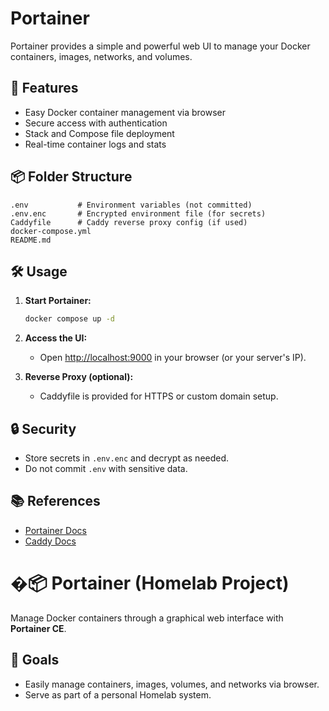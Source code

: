 #  Portainer

Portainer provides a simple and powerful web UI to manage your Docker containers, images, networks, and volumes.

## 🚀 Features

- Easy Docker container management via browser
- Secure access with authentication
- Stack and Compose file deployment
- Real-time container logs and stats

## 📦 Folder Structure

```
.env           # Environment variables (not committed)
.env.enc       # Encrypted environment file (for secrets)
Caddyfile      # Caddy reverse proxy config (if used)
docker-compose.yml
README.md
```

## 🛠️ Usage

1. **Start Portainer:**
	```sh
	docker compose up -d
	```

2. **Access the UI:**
	- Open [http://localhost:9000](http://localhost:9000) in your browser (or your server's IP).

3. **Reverse Proxy (optional):**
	- Caddyfile is provided for HTTPS or custom domain setup.

## 🔒 Security

- Store secrets in `.env.enc` and decrypt as needed.
- Do not commit `.env` with sensitive data.

## 📚 References

- [Portainer Docs](https://docs.portainer.io/)
- [Caddy Docs](https://caddyserver.com/docs/)
# �📦 Portainer (Homelab Project)

Manage Docker containers through a graphical web interface with **Portainer CE**.

## 🚀 Goals
- Easily manage containers, images, volumes, and networks via browser.
- Serve as part of a personal Homelab system.
